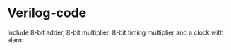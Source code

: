 # Verilog-code
Include 8-bit adder, 8-bit multiplier, 8-bit timing multiplier and a clock with alarm
